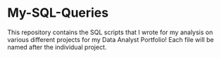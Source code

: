 # My-SQL-Queries
This repository contains the SQL scripts that I wrote for my analysis on various different projects for my Data Analyst Portfolio!
Each file will be named after the individual project.
